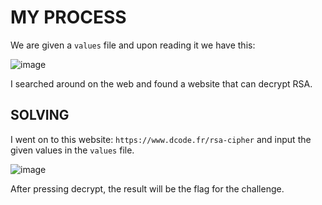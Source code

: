 # MY PROCESS

We are given a `values` file and upon reading it we have this:

![image](https://github.com/user-attachments/assets/aa2017f5-fb5f-4bf8-9123-909987001014)

I searched around on the web and found a website that can decrypt RSA.

## SOLVING

I went on to this website: `https://www.dcode.fr/rsa-cipher` and input the given values in the `values` file.

![image](https://github.com/user-attachments/assets/8112ee3d-0738-42de-9746-b9944f57db3d)

After pressing decrypt, the result will be the flag for the challenge.
